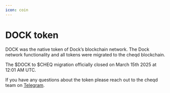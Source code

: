 ```yaml
---
icon: coin
---
```


# DOCK token

DOCK  was the native token of Dock’s blockchain network. The Dock network functionality and all tokens were migrated to the cheqd blockchain.

The $DOCK to $CHEQ migration officially closed on March 15th 2025 at 12:01 AM UTC.

If you have any questions about the token please reach out to the cheqd team on [Telegram](https://t.me/cheqd).
